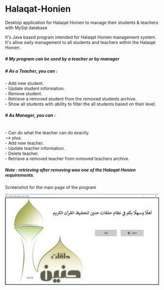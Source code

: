 # Halaqat-Honien
 Desktop application for Halaqat Honien to manage their students &amp; teachers with MySql database

It's Java based program intended for Halaqat Honien management system.<br>
It's allow eaily management to all students and teachers within the Halaqat Honien.

<h5># My program can be used by a teacher or by manager</h5>

<h5># As a Teacher, you can :</h5>
- Add new student.<br>
- Update student information.<br>
- Remove student.<br>
- Retrieve a removed student from the removed students archive.<br>
- Show all students with ability to filter the all students based on their level.


<h5># As Manager, you can :</h5><br>
- Can do what the teacher can do exactly.<br>
--> plus:<br>
    - Add new teacher.<br>
    - Update teacher information.<br>
    - Delete teacher.<br>
    - Retrieve a removed teacher from romoved teachers archive.<br>
    
<h5>Note : retrieving after removing was one of the Halaqat Honien requirements.</h5>

Screenshot for the main page of the program

<img src="screenshots/Main-page.png">


